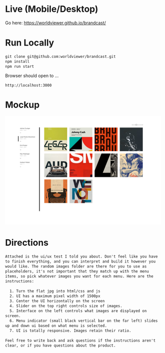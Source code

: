 # Live (Mobile/Desktop)

Go here: https://worldviewer.github.io/brandcast/

# Run Locally

    git clone git@github.com:worldviewer/brandcast.git
    npm install
    npm run start

Browser should open to ...

    http://localhost:3000

# Mockup

<p align="center">
    <img src="https://github.com/worldviewer/brandcast/blob/master/public/ui-ux-test.jpg" />
</p>

# Directions

```
Attached is the ui/ux test I told you about. Don't feel like you have to finish everything, and you can interpret and build it however you would like. The random images folder are there for you to use as placeholders, it's not important that they match up with the menu items, so pick whatever images you want for each menu. Here are the instructions:

  1. Turn the flat jpg into html/css and js
  2. UI has a maximum pixel width of 1500px
  3. Center the UI horizontally on the screen
  4. Slider on the top right controls size of images.
  5. Interface on the left controls what images are displayed on screen.
  6. Menu indicator (small black vertical bar on the far left) slides up and down ui based on what menu is selected.
  7. UI is totally responsive. Images retain their ratio.

Feel free to write back and ask questions if the instructions aren't clear, or if you have questions about the product.
```

